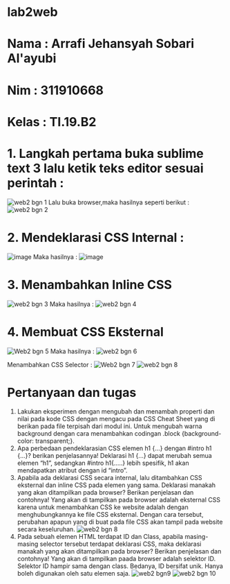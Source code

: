# lab2web
# Nama : Arrafi Jehansyah Sobari Al'ayubi
# Nim : 311910668
# Kelas : TI.19.B2
# 1. Langkah pertama buka sublime text 3 lalu ketik teks editor sesuai perintah : 
![web2 bgn 1](https://user-images.githubusercontent.com/81984937/113614666-00986d80-967d-11eb-9cf5-65dd2281b571.PNG)
Lalu buka browser,maka hasilnya seperti berikut :
![web2 bgn 2](https://user-images.githubusercontent.com/81984937/113608214-764c0b80-9674-11eb-8d3a-615738b7b720.PNG)
# 2. Mendeklarasi CSS Internal :
![image](https://user-images.githubusercontent.com/81984937/113614149-4f91d300-967c-11eb-8ba4-c2c6de396215.png)
Maka hasilnya :
![image](https://user-images.githubusercontent.com/81984937/113614348-92ec4180-967c-11eb-850d-3bf41501824e.png)
# 3. Menambahkan Inline CSS
![web2 bgn 3](https://user-images.githubusercontent.com/81984937/113615526-2eca7d00-967e-11eb-9cf6-0cae8f280af1.PNG)
Maka hasilnya :
![web2 bgn 4](https://user-images.githubusercontent.com/81984937/113615590-40ac2000-967e-11eb-886a-0288a5ec5cc2.PNG)
# 4. Membuat CSS Eksternal
![Web2 bgn 5](https://user-images.githubusercontent.com/81984937/113618018-4a835280-9681-11eb-8753-b4b1ae95ae5f.PNG)
Maka hasilnya :
![web2 bgn 6](https://user-images.githubusercontent.com/81984937/113618064-566f1480-9681-11eb-9e41-651a8c1ccf3b.PNG)

Menambahkan CSS Selector :
![Web2 bgn 7](https://user-images.githubusercontent.com/81984937/113619543-4d7f4280-9683-11eb-96f3-1509a33f5711.PNG)
![web2 bgn 8](https://user-images.githubusercontent.com/81984937/113619849-afd84300-9683-11eb-8078-3bb79213e577.PNG)


# Pertanyaan dan tugas
1. Lakukan eksperimen dengan mengubah dan menambah properti dan nilai pada kode CSS dengan mengacu pada CSS Cheat Sheet yang di berikan pada file terpisah dari modul ini.
Untuk mengubah warna background dengan cara menambahkan codingan .block {background-color: transparent;}.
2. Apa perbedaan pendeklarasian CSS elemen h1 {...} dengan #intro h1 {...}? berikan penjelasannya!
Deklarasi h1 {...} dapat merubah semua elemen “h1”, sedangkan #intro h1{.....} lebih spesifik, h1 akan mendapatkan atribut dengan id “intro”.
3. Apabila ada deklarasi CSS secara internal, lalu ditambahkan CSS eksternal dan inline CSS pada elemen yang sama. Deklarasi manakah yang akan ditampilkan pada browser? Berikan penjelasan dan contohnya!
Yang akan di tampilkan pada browser adalah eksternal CSS karena untuk menambahkan CSS ke website adalah dengan menghubungkannya ke file CSS eksternal. Dengan cara tersebut, perubahan apapun yang di buat pada file CSS akan tampil pada website secara keseluruhan. 
![web2 bgn 8](https://user-images.githubusercontent.com/81984937/113620113-14939d80-9684-11eb-8afc-624221c0edfb.PNG)
4. Pada sebuah elemen HTML terdapat ID dan Class, apabila masing-masing selector tersebut terdapat deklarasi CSS, maka deklarasi manakah yang akan ditampilkan pada browser? Berikan penjelasan dan contohnya!
Yang akan di tampilkan paada browser adalah selektor ID. Selektor ID hampir sama dengan class. Bedanya, ID bersifat unik. Hanya boleh digunakan oleh satu elemen saja.
![web2 bgn9](https://user-images.githubusercontent.com/81984937/113622283-faa78a00-9686-11eb-970e-373aeda21a11.PNG)
![web2 bgn 10](https://user-images.githubusercontent.com/81984937/113622289-fd09e400-9686-11eb-82f8-2a04cedf0601.PNG)
